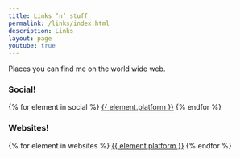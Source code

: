 ```yaml
---
title: Links ’n’ stuff
permalink: /links/index.html
description: Links
layout: page
youtube: true
---
```

Places you can find me on the world wide web.
### Social!
{% for element in social %}
<a rel="me" href="{{element.url}}" target="bank">{{ element.platform }}</a>
{% endfor %}

### Websites!
{% for element in websites %}
<a rel="me" href="{{element.url}}" target="bank">{{ element.platform }}</a>
{% endfor %}


